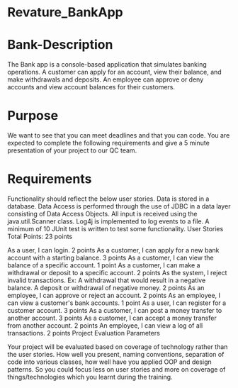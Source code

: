 # Revature_BankApp

# Bank-Description
The Bank app is a console-based application that simulates banking operations. A customer can apply for an account, view their balance, and make withdrawals and deposits. An employee can approve or deny accounts and view account balances for their customers.

# Purpose
We want to see that you can meet deadlines and that you can code. You are expected to complete the following requirements and give a 5 minute presentation of your project to our QC team.

# Requirements
Functionality should reflect the below user stories.
Data is stored in a database.
Data Access is performed through the use of JDBC in a data layer consisting of Data Access Objects.
All input is received using the java.util.Scanner class.
Log4j is implemented to log events to a file.
A minimum of 10 JUnit test is written to test some functionality.
User Stories
Total Points: 23 points

As a user, I can login.
2 points
As a customer, I can apply for a new bank account with a starting balance.
3 points
As a customer, I can view the balance of a specific account.
1 point
As a customer, I can make a withdrawal or deposit to a specific account.
2 points
As the system, I reject invalid transactions.
Ex:
A withdrawal that would result in a negative balance.
A deposit or withdrawal of negative money.
2 points
As an employee, I can approve or reject an account.
2 points
As an employee, I can view a customer's bank accounts.
1 point
As a user, I can register for a customer account.
3 points
As a customer, I can post a money transfer to another account.
3 points
As a customer, I can accept a money transfer from another account.
2 points
An employee, I can view a log of all transactions.
2 points
Project Evaluation Parameters

Your project will be evaluated based on coverage of technology rather than the user stories.
How well you present, naming conventions, separation of code into various classes, how well have you applied OOP and design patterns.
So you could focus less on user stories and more on coverage of things/technologies which you learnt during the training.

